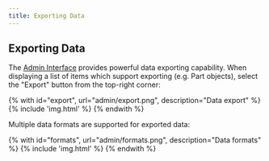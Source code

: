 ```yaml
---
title: Exporting Data
---
```


## Exporting Data

The [Admin Interface](/admin/admin) provides powerful data exporting capability. When displaying a list of items which support exporting (e.g. Part objects), select the "Export" button from the top-right corner:

{% with id="export", url="admin/export.png", description="Data export" %}
{% include 'img.html' %}
{% endwith %}

Multiple data formats are supported for exported data:

{% with id="formats", url="admin/formats.png", description="Data formats" %}
{% include 'img.html' %}
{% endwith %}
